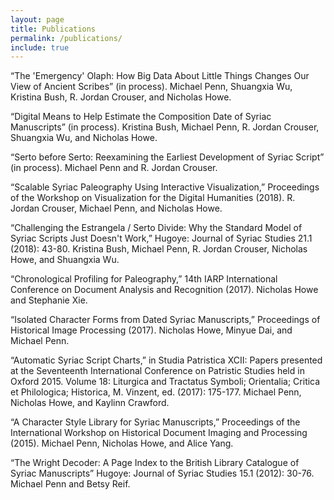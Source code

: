 ```yaml
---
layout: page
title: Publications
permalink: /publications/
include: true
---
```


“The 'Emergency' Olaph: How Big Data About Little Things Changes Our View of Ancient Scribes” (in process). Michael Penn, Shuangxia Wu, Kristina Bush, R. Jordan Crouser, and Nicholas Howe.

“Digital Means to Help Estimate the Composition Date of Syriac Manuscripts” (in process). Kristina Bush, Michael Penn, R. Jordan Crouser, Shuangxia Wu, and Nicholas Howe.

“Serto before Serto: Reexamining the Earliest Development of Syriac Script” (in process). Michael Penn and R. Jordan Crouser.

“Scalable Syriac Paleography Using Interactive Visualization,” Proceedings of the Workshop on Visualization for the Digital Humanities (2018). R. Jordan Crouser, Michael Penn, and Nicholas Howe.

“Challenging the Estrangela / Serto Divide: Why the Standard Model of Syriac Scripts Just Doesn't Work,” Hugoye: Journal of Syriac Studies 21.1 (2018): 43-80. Kristina Bush, Michael Penn, R. Jordan Crouser, Nicholas Howe, and Shuangxia Wu.

“Chronological Profiling for Paleography,” 14th IARP International Conference on Document Analysis and Recognition (2017). Nicholas Howe and Stephanie Xie.

“Isolated Character Forms from Dated Syriac Manuscripts,” Proceedings of Historical Image Processing (2017). Nicholas Howe, Minyue Dai, and Michael Penn.

“Automatic Syriac Script Charts,” in Studia Patristica XCII: Papers presented at the Seventeenth International Conference on Patristic Studies held in Oxford 2015. Volume 18: Liturgica and Tractatus Symboli; Orientalia; Critica et Philologica; Historica, M. Vinzent, ed. (2017): 175-177. Michael Penn, Nicholas Howe, and Kaylinn Crawford.

“A Character Style Library for Syriac Manuscripts,” Proceedings of the International Workshop on Historical Document Imaging and Processing (2015). Michael Penn, Nicholas Howe, and Alice Yang.

“The Wright Decoder: A Page Index to the British Library Catalogue of Syriac Manuscripts” Hugoye: Journal of Syriac Studies 15.1 (2012): 30-76. Michael Penn and Betsy Reif.

